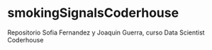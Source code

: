 # smokingSignalsCoderhouse
Repositorio Sofia Fernandez y Joaquin Guerra, curso Data Scientist Coderhouse
